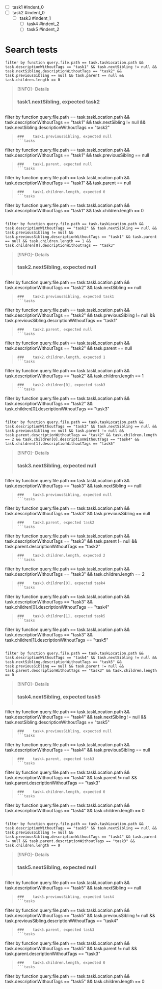 - [ ] task1 #indent_0
- [ ] task2 #indent_0
    - [ ] task3 #indent_1
        - [ ] task4 #indent_2
        - [ ] task5 #indent_2
# Search tests
```tasks
filter by function query.file.path == task.taskLocation.path && task.descriptionWithoutTags == "task1" && task.nextSibling != null && task.nextSibling.descriptionWithoutTags == "task2" && task.previousSibling == null && task.parent == null && task.children.length == 0
```
> [!INFO]- Details
> ###    task1.nextSibling, expected task2
> ```tasks
filter by function query.file.path == task.taskLocation.path && task.descriptionWithoutTags == "task1" && task.nextSibling != null && task.nextSibling.descriptionWithoutTags == "task2"
> ```
> ###    task1.previousSibling, expected null
> ```tasks
filter by function query.file.path == task.taskLocation.path && task.descriptionWithoutTags == "task1" && task.previousSibling == null
> ```
> ###    task1.parent, expected null
> ```tasks
filter by function query.file.path == task.taskLocation.path && task.descriptionWithoutTags == "task1" && task.parent == null
> ```
> ###    task1.children.length, expected 0
> ```tasks
filter by function query.file.path == task.taskLocation.path && task.descriptionWithoutTags == "task1" && task.children.length == 0
> ```
```tasks
filter by function query.file.path == task.taskLocation.path && task.descriptionWithoutTags == "task2" && task.nextSibling == null && task.previousSibling != null && task.previousSibling.descriptionWithoutTags == "task1" && task.parent == null && task.children.length == 1 && task.children[0].descriptionWithoutTags == "task3"
```
> [!INFO]- Details
> ###    task2.nextSibling, expected null
> ```tasks
filter by function query.file.path == task.taskLocation.path && task.descriptionWithoutTags == "task2" && task.nextSibling == null
> ```
> ###    task2.previousSibling, expected task1
> ```tasks
filter by function query.file.path == task.taskLocation.path && task.descriptionWithoutTags == "task2" && task.previousSibling != null && task.previousSibling.descriptionWithoutTags == "task1"
> ```
> ###    task2.parent, expected null
> ```tasks
filter by function query.file.path == task.taskLocation.path && task.descriptionWithoutTags == "task2" && task.parent == null
> ```
> ###    task2.children.length, expected 1
> ```tasks
filter by function query.file.path == task.taskLocation.path && task.descriptionWithoutTags == "task2" && task.children.length == 1
> ```
> ###    task2.children[0], expected task3
> ```tasks
filter by function query.file.path == task.taskLocation.path && task.descriptionWithoutTags == "task2" && task.children[0].descriptionWithoutTags == "task3"
> ```
```tasks
filter by function query.file.path == task.taskLocation.path && task.descriptionWithoutTags == "task3" && task.nextSibling == null && task.previousSibling == null && task.parent != null && task.parent.descriptionWithoutTags == "task2" && task.children.length == 2 && task.children[0].descriptionWithoutTags == "task4" && task.children[1].descriptionWithoutTags == "task5"
```
> [!INFO]- Details
> ###    task3.nextSibling, expected null
> ```tasks
filter by function query.file.path == task.taskLocation.path && task.descriptionWithoutTags == "task3" && task.nextSibling == null
> ```
> ###    task3.previousSibling, expected null
> ```tasks
filter by function query.file.path == task.taskLocation.path && task.descriptionWithoutTags == "task3" && task.previousSibling == null
> ```
> ###    task3.parent, expected task2
> ```tasks
filter by function query.file.path == task.taskLocation.path && task.descriptionWithoutTags == "task3" && task.parent != null && task.parent.descriptionWithoutTags == "task2"
> ```
> ###    task3.children.length, expected 2
> ```tasks
filter by function query.file.path == task.taskLocation.path && task.descriptionWithoutTags == "task3" && task.children.length == 2
> ```
> ###    task3.children[0], expected task4
> ```tasks
filter by function query.file.path == task.taskLocation.path && task.descriptionWithoutTags == "task3" && task.children[0].descriptionWithoutTags == "task4"
> ```
> ###    task3.children[1], expected task5
> ```tasks
filter by function query.file.path == task.taskLocation.path && task.descriptionWithoutTags == "task3" && task.children[1].descriptionWithoutTags == "task5"
> ```
```tasks
filter by function query.file.path == task.taskLocation.path && task.descriptionWithoutTags == "task4" && task.nextSibling != null && task.nextSibling.descriptionWithoutTags == "task5" && task.previousSibling == null && task.parent != null && task.parent.descriptionWithoutTags == "task3" && task.children.length == 0
```
> [!INFO]- Details
> ###    task4.nextSibling, expected task5
> ```tasks
filter by function query.file.path == task.taskLocation.path && task.descriptionWithoutTags == "task4" && task.nextSibling != null && task.nextSibling.descriptionWithoutTags == "task5"
> ```
> ###    task4.previousSibling, expected null
> ```tasks
filter by function query.file.path == task.taskLocation.path && task.descriptionWithoutTags == "task4" && task.previousSibling == null
> ```
> ###    task4.parent, expected task3
> ```tasks
filter by function query.file.path == task.taskLocation.path && task.descriptionWithoutTags == "task4" && task.parent != null && task.parent.descriptionWithoutTags == "task3"
> ```
> ###    task4.children.length, expected 0
> ```tasks
filter by function query.file.path == task.taskLocation.path && task.descriptionWithoutTags == "task4" && task.children.length == 0
> ```
```tasks
filter by function query.file.path == task.taskLocation.path && task.descriptionWithoutTags == "task5" && task.nextSibling == null && task.previousSibling != null && task.previousSibling.descriptionWithoutTags == "task4" && task.parent != null && task.parent.descriptionWithoutTags == "task3" && task.children.length == 0
```
> [!INFO]- Details
> ###    task5.nextSibling, expected null
> ```tasks
filter by function query.file.path == task.taskLocation.path && task.descriptionWithoutTags == "task5" && task.nextSibling == null
> ```
> ###    task5.previousSibling, expected task4
> ```tasks
filter by function query.file.path == task.taskLocation.path && task.descriptionWithoutTags == "task5" && task.previousSibling != null && task.previousSibling.descriptionWithoutTags == "task4"
> ```
> ###    task5.parent, expected task3
> ```tasks
filter by function query.file.path == task.taskLocation.path && task.descriptionWithoutTags == "task5" && task.parent != null && task.parent.descriptionWithoutTags == "task3"
> ```
> ###    task5.children.length, expected 0
> ```tasks
filter by function query.file.path == task.taskLocation.path && task.descriptionWithoutTags == "task5" && task.children.length == 0
> ```
